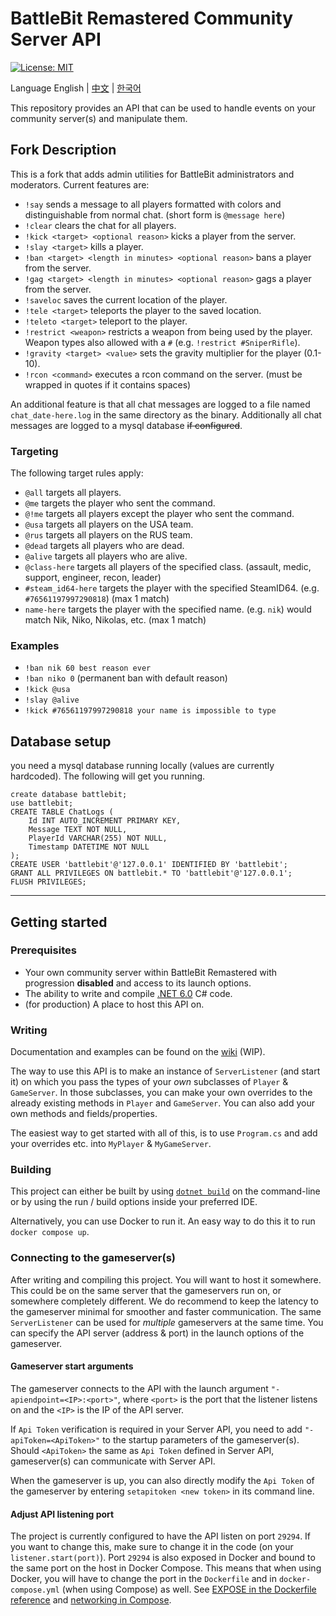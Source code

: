 # BattleBit Remastered Community Server API

[![License: MIT](https://img.shields.io/badge/License-MIT-yellow.svg)](https://opensource.org/licenses/MIT)

Language English | [中文](/README-zhCN.md) | [한국어](/README-koKR.md)

This repository provides an API that can be used to handle events on your community server(s) and manipulate them.

## Fork Description

This is a fork that adds admin utilities for BattleBit administrators and moderators.
Current features are:

- `!say` sends a message to all players formatted with colors and distinguishable from normal chat. (short form is `@message here`)
- `!clear` clears the chat for all players.
- `!kick <target> <optional reason>` kicks a player from the server.
- `!slay <target>` kills a player.
- `!ban <target> <length in minutes> <optional reason>` bans a player from the server.
- `!gag <target> <length in minutes> <optional reason>` gags a player from the server.
- `!saveloc` saves the current location of the player.
- `!tele <target>` teleports the player to the saved location.
- `!teleto <target>` teleport to the player.
- `!restrict <weapon>` restricts a weapon from being used by the player. Weapon types also allowed with a `#` (e.g. `!restrict #SniperRifle`).
- `!gravity <target> <value>` sets the gravity multiplier for the player (0.1-10).
- `!rcon <command>` executes a rcon command on the server. (must be wrapped in quotes if it contains spaces)

An additional feature is that all chat messages are logged to a file named `chat_date-here.log` in the same directory as
the binary.
Additionally all chat messages are logged to a mysql database ~~if configured~~.

### Targeting

The following target rules apply:

- `@all` targets all players.
- `@me` targets the player who sent the command.
- `@!me` targets all players except the player who sent the command.
- `@usa` targets all players on the USA team.
- `@rus` targets all players on the RUS team.
- `@dead` targets all players who are dead.
- `@alive` targets all players who are alive.
- `@class-here` targets all players of the specified class. (assault, medic, support, engineer, recon, leader)
- `#steam_id64-here` targets the player with the specified SteamID64. (e.g. `#76561197997290818`) (max 1 match)
- `name-here` targets the player with the specified name. (e.g. `nik`) would match Nik, Niko, Nikolas, etc. (max 1
  match)

### Examples

- `!ban nik 60 best reason ever`
- `!ban niko 0` (permanent ban with default reason)
- `!kick @usa`
- `!slay @alive`
- `!kick #76561197997290818 your name is impossible to type`

## Database setup

you need a mysql database running locally (values are currently hardcoded). The following will get you running.

```mysql
create database battlebit;
use battlebit;
CREATE TABLE ChatLogs (
    Id INT AUTO_INCREMENT PRIMARY KEY,
    Message TEXT NOT NULL,
    PlayerId VARCHAR(255) NOT NULL,
    Timestamp DATETIME NOT NULL
);
CREATE USER 'battlebit'@'127.0.0.1' IDENTIFIED BY 'battlebit';
GRANT ALL PRIVILEGES ON battlebit.* TO 'battlebit'@'127.0.0.1';
FLUSH PRIVILEGES;
```

___

## Getting started

### Prerequisites

- Your own community server within BattleBit Remastered with progression **disabled** and access to its launch options.
- The ability to write and compile [.NET 6.0](https://dotnet.microsoft.com/en-us/download/dotnet/6.0) C# code.
- (for production) A place to host this API on.

### Writing

Documentation and examples can be found on
the [wiki](https://github.com/MrOkiDoki/BattleBit-Community-Server-API/wiki) (WIP).

The way to use this API is to make an instance of `ServerListener` (and start it) on which you pass the types of your
*own* subclasses of `Player` & `GameServer`. In those subclasses, you can make your own overrides to the already
existing methods in `Player` and `GameServer`. You can also add your own methods and fields/properties.

The easiest way to get started with all of this, is to use `Program.cs` and add your overrides etc.
into `MyPlayer` & `MyGameServer`.

### Building

This project can either be built by
using [`dotnet build`](https://learn.microsoft.com/en-us/dotnet/core/tools/dotnet-build) on the command-line or by using
the run / build options inside your preferred IDE.

Alternatively, you can use Docker to run it. An easy way to do this it to run `docker compose up`.

### Connecting to the gameserver(s)

After writing and compiling this project. You will want to host it somewhere. This could be on the same server that the gameservers run on, or somewhere completely different. We do recommend to keep the latency to the gameserver minimal for smoother and faster communication. The same `ServerListener` can be used for
*multiple* gameservers at the same time. You can specify the API server (address & port) in the launch options of the gameserver.

#### Gameserver start arguments

The gameserver connects to the API with the launch argument `"-apiendpoint=<IP>:<port>"`, where `<port>` is the port that the listener listens on and the `<IP>` is the IP of the API server.

If `Api Token` verification is required in your Server API, you need to add `"-apiToken=<ApiToken>"` to the startup parameters of the gameserver(s). Should `<ApiToken>` the same as `Api Token` defined in Server API, gameserver(s) can communicate with Server API.

When the gameserver is up, you can also directly modify the `Api Token` of the gameserver by entering `setapitoken <new token>` in its command line.

#### Adjust API listening port

The project is currently configured to have the API listen on port `29294`. If you want to change this, make sure to change it in the code (on your `listener.start(port)`). Port `29294` is also exposed in Docker and bound to the same port on the host in Docker Compose. This means that when using Docker, you will have to change the port in the `Dockerfile` and in `docker-compose.yml` (when using Compose) as well. See [EXPOSE in the Dockerfile reference](https://docs.docker.com/engine/reference/builder/#expose) and [networking in Compose](https://docs.docker.com/compose/networking/).

